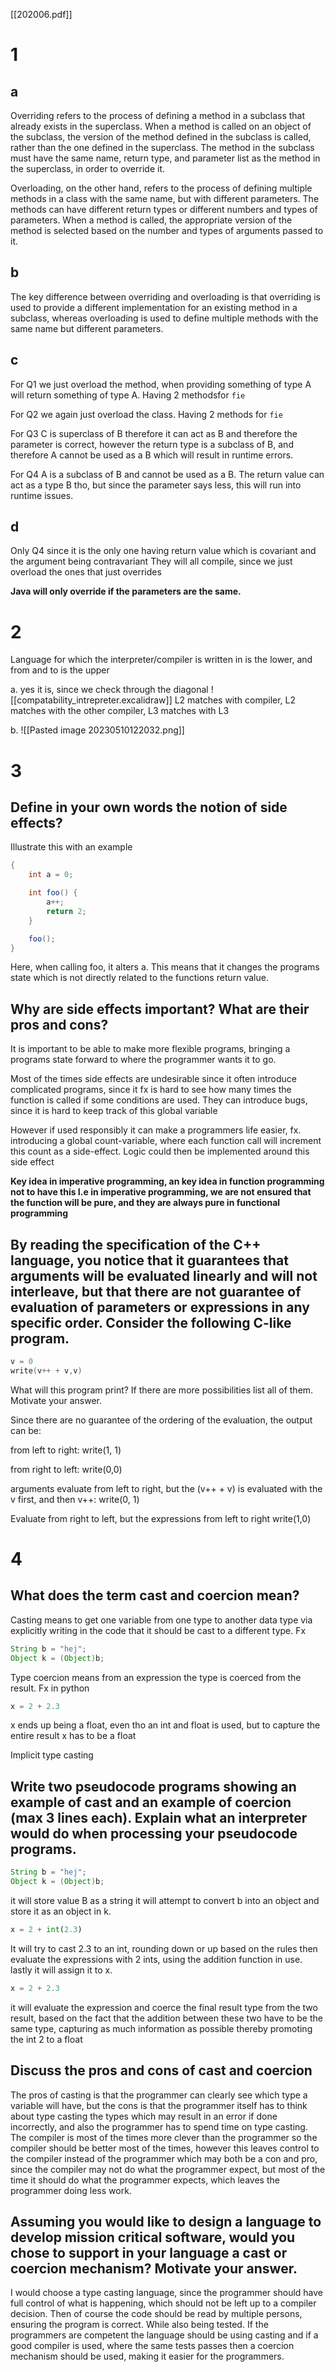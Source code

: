 [[202006.pdf]]
# 1
## a
Overriding refers to the process of defining a method in a subclass that already exists in the superclass. When a method is called on an object of the subclass, the version of the method defined in the subclass is called, rather than the one defined in the superclass. The method in the subclass must have the same name, return type, and parameter list as the method in the superclass, in order to override it.

Overloading, on the other hand, refers to the process of defining multiple methods in a class with the same name, but with different parameters. The methods can have different return types or different numbers and types of parameters. When a method is called, the appropriate version of the method is selected based on the number and types of arguments passed to it.

## b
The key difference between overriding and overloading is that overriding is used to provide a different implementation for an existing method in a subclass, whereas overloading is used to define multiple methods with the same name but different parameters.

## c
For Q1 we just overload the method, when providing something of type A will return something of type A. Having 2 methodsfor `fie`

For Q2 we again just overload the class. Having 2 methods for `fie`

For Q3 C is superclass of B therefore it can act as B and therefore the parameter is correct, however the return type is a subclass of B, and therefore A cannot be used as a B which will result in runtime errors.

For Q4 A is a subclass of B and cannot be used as a B. The return value can act as a type B tho, but since the parameter says less, this will run into runtime issues.


## d
Only Q4 since it is the only one having return value which is covariant and the argument being contravariant
They will all compile, since we just overload the ones that just overrides

**Java will only override if the parameters are the same.**

# 2
Language for which the interpreter/compiler is written in is the lower, and from and to is the upper


a. yes it is, since we check through the diagonal
![[compatability_intrepreter.excalidraw]]
L2 matches with compiler, L2 matches with the other compiler, L3 matches with L3

b.
![[Pasted image 20230510122032.png]]

# 3 
## Define in your own words the notion of side effects?
Illustrate this with an example

```java
{
	int a = 0;

	int foo() {
		a++;
		return 2;
	}

	foo();
}
```
Here, when calling foo, it alters a. This means that it changes the programs state which is not directly related to the functions return value. 

## Why are side effects important? What are their pros and cons?
It is important to be able to make more flexible programs, bringing a programs state forward to where the programmer wants it to go.

Most of the times side effects are undesirable since it often introduce complicated programs, since it fx is hard to see how many times the function is called if some conditions are used. They can introduce bugs, since it is hard to keep track of this global variable

However if used responsibly it can make a programmers life easier, fx. introducing a global count-variable, where each function call will increment this count as a side-effect. Logic could then be implemented around this side effect

**Key idea in imperative programming, an key idea in function programming not to have this
I.e in imperative programming, we are not ensured that the function will be pure, and they are always pure in functional programming**

## By reading the specification of the C++ language, you notice that it guarantees that arguments will be evaluated linearly and will not interleave, but that there are not guarantee of evaluation of parameters or expressions in any specific order. Consider the following C-like program.
```c++
v = 0
write(v++ + v,v)
```
What will this program print? If there are more possibilities list all of them. Motivate your answer.

Since there are no guarantee of the ordering of the evaluation,  the output can be:

from left to right:
write(1, 1)

from right to left:
write(0,0)

arguments evaluate from left to right, but the (v++ + v) is evaluated with the v first, and then v++:
write(0, 1)

Evaluate from right to left, but the expressions from left to right
write(1,0)

# 4
## What does the term cast and coercion mean?
Casting means to get one variable from one type to another data type via explicitly writing in the code that it should be cast to a different type. Fx
```java
String b = "hej";
Object k = (Object)b;
```
Type coercion means from an expression the type is coerced from the result. Fx in python 
```python
x = 2 + 2.3
```
x ends up being a float, even tho an int and float is used, but to capture the entire result x has to be a float

Implicit type casting


## Write two pseudocode programs showing an example of cast and an example of coercion (max 3 lines each). Explain what an interpreter would do when processing your pseudocode programs.

```java
String b = "hej";
Object k = (Object)b;
```
it will store value B as a string
it will attempt to convert b into an object and store it as an object in k.

```python
x = 2 + int(2.3)
```
It will try to cast 2.3 to an int, rounding down or up based on the rules
then evaluate the expressions with 2 ints, using the addition function in use.
lastly it will assign it to x.

```python
x = 2 + 2.3
```
it will evaluate the expression and coerce the final result type from the two result, based on the fact that the addition between these two have to be the same type, capturing as much information as possible thereby promoting the int 2 to a float

## Discuss the pros and cons of cast and coercion
The pros of casting is that the programmer can clearly see which type a variable will have, but the cons is that the programmer itself has to think about type casting the types which may result in an error if done incorrectly, and also the programmer has to spend time on type casting. The compiler is most of the times more clever than the programmer so the compiler should be better most of the times, however this leaves control to the compiler instead of the programmer which may both be a con and pro, since the compiler may not do what the programmer expect, but most of the time it should do what the programmer expects, which leaves the programmer doing less work.

## Assuming you would like to design a language to develop mission critical software, would you chose to support in your language a cast or coercion mechanism? Motivate your answer.
I would choose a type casting language, since the programmer should have full control of what is happening, which should not be left up to a compiler decision. Then of course the code should be read by multiple persons, ensuring the program is correct. While also being tested. If the programmers are competent the language should be using casting and if a good compiler is used, where the same tests passes then a coercion mechanism should be used, making it easier for the programmers.